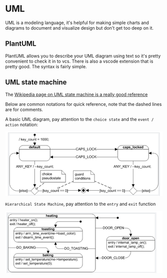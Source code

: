 # UML

UML is a modeling language, it's helpful for making simple charts and diagrams to document and visualize design but don't get too deep on it.

## PlantUML

PlantUML allows you to describe your UML diagram using text so it's pretty convenient to check it in to vcs. There is also a vscode extension that is pretty good. The syntax is fairly simple.

## UML state machine

The [Wikipedia page on UML state machine is a really good reference](1)

Below are common notations for quick reference, note that the dashed lines are for comments.

A basic UML diagram, pay attention to the `choice state` and the `event / action` notation:

![](image/2020-05-10-10-20-37.png)

`Hierarchical State Machine`, pay attention to the `entry` and `exit` function

![](image/2020-05-10-10-21-24.png)

[1]: https://en.wikipedia.org/wiki/UML_state_machine
